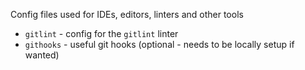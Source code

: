 Config files used for IDEs, editors, linters and other tools

- `gitlint` - config for the `gitlint` linter
- `githooks` - useful git hooks (optional - needs to be locally setup if wanted)
